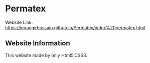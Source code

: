 # Permatex
Website Link: https://imrangirhossain.github.io/Permatex/index%20permatex.html

## Website Information
This website made by only Html5,CSS3.
